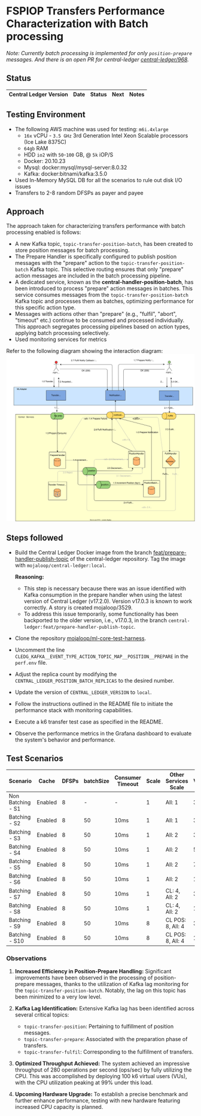 # FSPIOP Transfers Performance Characterization with Batch processing

_Note: Currently batch processing is implemented for only `position-prepare` messages. And there is an open PR for central-ledger [central-ledger/968](https://github.com/mojaloop/central-ledger/pull/968)._


## Status

| Central Ledger Version |  Date  | Status  | Next  | Notes  |
|---|---|---|---|---|


## Testing Environment
- The following AWS machine was used for testing: `m6i.4xlarge`
  - `16x` vCPU - `3.5 GHz` 3rd Generation Intel Xeon Scalable processors (Ice Lake 8375C)
  - `64gb` RAM
  - HDD `io2` with `50`-`100` GB, @ `5k` iOP/S
  - Docker: 20.10.23
  - Mysql: docker:mysql/mysql-server:8.0.32
  - Kafka: docker:bitnami/kafka:3.5.0
- Used In-Memory MySQL DB for all the scenarios to rule out disk I/O issues
- Transfers to 2-8 random DFSPs as payer and payee

## Approach
The approach taken for characterizing transfers performance with batch processing enabled is follows:
- A new Kafka topic, `topic-transfer-position-batch`, has been created to store position messages for batch processing.
- The Prepare Handler is specifically configured to publish position messages with the "prepare" action to the `topic-transfer-position-batch` Kafka topic. This selective routing ensures that only "prepare" action messages are included in the batch processing pipeline.
- A dedicated service, known as the **central-handler-position-batch**, has been introduced to process "prepare" action messages in batches. This service consumes messages from the `topic-transfer-position-batch` Kafka topic and processes them as batches, optimizing performance for this specific action type.
- Messages with actions other than "prepare" (e.g., "fulfil", "abort", "timeout" etc.) continue to be consumed and processed individually. This approach segregates processing pipelines based on action types, applying batch processing selectively.
- Used monitoring services for metrics

Refer to the following diagram showing the interaction diagram:
![profiling-position-handler-in-isolation](assets/images/Transfers-Arch-End-to-End-v1.1-batch-prepare-position.drawio.svg)

## Steps followed
- Build the Central Ledger Docker image from the branch [feat/prepare-handler-publish-topic](https://github.com/mojaloop/central-ledger/tree/feat/prepare-handler-publish-topic) of the central-ledger repository. Tag the image with `mojaloop/central-ledger:local`.
  
  **Reasoning:**
  - This step is necessary because there was an issue identified with Kafka consumption in the prepare handler when using the latest version of Central Ledger (v17.2.0). Version v17.0.3 is known to work correctly. A story is created mojaloop/3529.
  - To address this issue temporarily, some functionality has been backported to the older version, i.e., v17.0.3, in the branch `central-ledger:feat/prepare-handler-publish-topic`.
- Clone the repository [mojaloop/ml-core-test-harness](https://github.com/mojaloop/ml-core-test-harness.git).
- Uncomment the line `CLEDG_KAFKA__EVENT_TYPE_ACTION_TOPIC_MAP__POSITION__PREPARE` in the `perf.env` file.
- Adjust the replica count by modifying the `CENTRAL_LEDGER_POSITION_BATCH_REPLICAS` to the desired number.
- Update the version of `CENTRAL_LEDGER_VERSION` to `local`.
- Follow the instructions outlined in the README file to initiate the performance stack with monitoring capabilities.
- Execute a k6 transfer test case as specified in the README.
- Observe the performance metrics in the Grafana dashboard to evaluate the system's behavior and performance.

## Test Scenarios

| Scenario           | Cache    | DFSPs   | batchSize | Consumer Timeout | Scale   | Other Services Scale | Vus   | Throughput   | Latency  |
|--------------------|----------|---------|-----------|------------------|---------|----------------------|-------|--------------|----------|
| Non Batching - S1  | Enabled  | 8       | -         | -                | 1       | All: 1               | 30    | 103 ops/s    | 298ms    |
| Batching - S2      | Enabled  | 8       | 50        | 10ms             | 1       | All: 1               | 30    | 119 ops/s    | 260ms    |
| Batching - S3      | Enabled  | 8       | 50        | 10ms             | 1       | All: 2               | 30    | 135 ops/s    | 232ms    |
| Batching - S4      | Enabled  | 8       | 50        | 10ms             | 1       | All: 2               | 50    | 173 ops/s    | 316ms    |
| Batching - S5      | Enabled  | 8       | 50        | 10ms             | 1       | All: 2               | 70    | 198 ops/s    | 362ms    |
| Batching - S6      | Enabled  | 8       | 50        | 10ms             | 1       | All: 2               | 100   | 226 ops/s    | 456ms    |
| Batching - S7      | Enabled  | 8       | 50        | 10ms             | 1       | CL: 4, All: 2        | 30    | 140 ops/s    | 237ms    |
| Batching - S8      | Enabled  | 8       | 50        | 10ms             | 1       | CL: 4, All: 2        | 100   | 233 ops/s    | 453ms    |
| Batching - S9      | Enabled  | 8       | 50        | 10ms             | 8       | CL POS: 8, All: 4    | 30    | 201 ops/s    | 155ms    |
| Batching - S10     | Enabled  | 8       | 50        | 10ms             | 8       | CL POS: 8, All: 4    | 100   | 282 ops/s    | 393ms    |


### Observations

1. **Increased Efficiency in Position-Prepare Handling:** Significant improvements have been observed in the processing of position-prepare messages, thanks to the utilization of Kafka lag monitoring for the `topic-transfer-position-batch`. Notably, the lag on this topic has been minimized to a very low level.

2. **Kafka Lag Identification:** Extensive Kafka lag has been identified across several critical topics:
    - `topic-transfer-position`: Pertaining to fulfillment of position messages.
    - `topic-transfer-prepare`: Associated with the preparation phase of transfers.
    - `topic-transfer-fulfil`: Corresponding to the fulfillment of transfers.

3. **Optimized Throughput Achieved:** The system achieved an impressive throughput of 280 operations per second (ops/sec) by fully utilizing the CPU. This was accomplished by deploying 100 k6 virtual users (VUs), with the CPU utilization peaking at 99% under this load.

4. **Upcoming Hardware Upgrade:** To establish a precise benchmark and further enhance performance, testing with new hardware featuring increased CPU capacity is planned.
